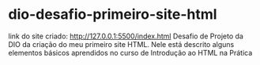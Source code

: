 # dio-desafio-primeiro-site-html
link do site criado: http://127.0.0.1:5500/index.html
Desafio de Projeto da DIO da criação do meu primeiro site HTML. Nele está descrito alguns elementos básicos aprendidos no curso de Introdução ao HTML na Prática
